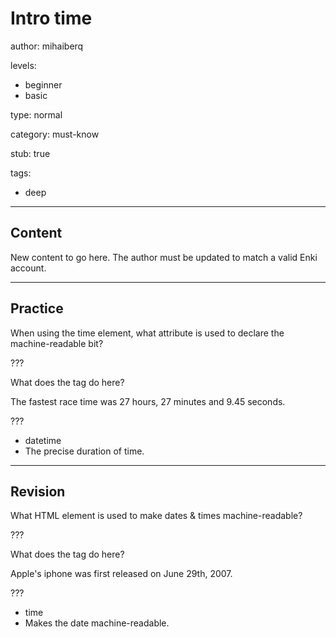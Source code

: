 # Intro time
author: mihaiberq

levels:
  - beginner
  - basic

type: normal

category: must-know

stub: true


tags:
  - deep


---
## Content

New content to go here. The author must be updated to match a valid Enki account.

---
## Practice

When using the time element, what attribute is used to declare the machine-readable bit?

???

What does the tag <time> do here?
    <p>The fastest race time was <time datetime="PT27H 27M 9.45S">27 hours, 27 minutes and 9.45 seconds</time>.</p>

???

* datetime
* The precise duration of time.


---
## Revision

What HTML element is used to make dates & times machine-readable?

???

What does the tag <time> do here?
    <p>Apple's iphone was first released on <time datetime="2007-06-29">June 29th, 2007</time>.</p>

???
* time
* Makes the date machine-readable.
